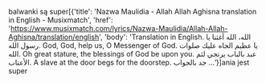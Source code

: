 balwanki są super[{'title': 'Nazwa Maulidia - Allah Allah Aghisna translation in English - Musixmatch', 'href': 'https://www.musixmatch.com/lyrics/Nazwa-Maulidia/Allah-Allah-Aghisna/translation/english', 'body': 'Translation in English. الله، الله أغثنا يا رسول الله. God, God, help us, O Messenger of God. يا عظيم الجاه عليك صلوات الله. Oh great stature, the blessings of God be upon you. عبد بالباب يرتجي لثم الأعتاب. A slave at the door begs for the doorstep. جد بالجواب ...'}]ania jest super